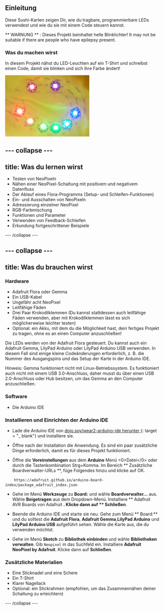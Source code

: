 ## Einleitung

Diese Sushi-Karten zeigen Dir, wie du tragbare, programmierbare LEDs verwendest und wie du sie mit einem Code steuern kannst.

** WARNUNG ** : Dieses Projekt beinhaltet helle Blinklichter! It may not be suitable if there are people who have epilepsy present.

### Was du machen wirst

In diesem Projekt nähst du LED-Leuchten auf ein T-Shirt und schreibst einen Code, damit sie blinken und sich ihre Farbe ändert!

![Ein buntes Smiley-Gesicht aus LEDs, die auf ein T-Shirt genäht sind](images/rainbowSmile.png)

--- collapse ---
---
title: Was du lernen wirst
---

+ Testen von NeoPixeln
+ Nähen einer NeoPixel-Schaltung mit positivem und negativem Datenfluss
+ Der Ablauf eines Flora-Programms (Setup- und Schleifen-Funktionen)
+ Ein- und Ausschalten von NeoPixeln
+ Adressierung einzelner NeoPixel
+ RGB-Farbmischung
+ Funktionen und Parameter
+ Verwenden von Feedback-Schleifen
+ Erkundung fortgeschrittener Beispiele

--- /collapse ---

--- collapse ---
---
title: Was du brauchen wirst
---

### Hardware

+ Adafruit Flora oder Gemma
+ Ein USB-Kabel
+ Ungefähr acht NeoPixel
+ Leitfähige Fäden
+ Drei Paar Krokodilklemmen \(Du kannst stattdessen auch leitfähige Fäden verwenden, aber mit Krokodilklemmen lässt es sich möglicherweise leichter testen\)
+ Optional: ein Akku, mit dem du die Möglichkeit hast, dein fertiges Projekt zu tragen, ohne es an einen Computer anzuschließen!

Die LEDs werden von der Adafruit Flora gesteuert. Du kannst auch ein Adafruit Gemma, LilyPad Arduino oder LilyPad Arduino USB verwenden. In diesem Fall sind einige kleine Codeänderungen erforderlich, z. B. die Nummer des Ausgangspins und das Setup der Karte in der Arduino IDE.

Hinweis: Gemma funktioniert nicht mit Linux-Betriebssystem. Es funktioniert auch nicht mit einem USB 3.0-Anschluss, daher musst du über einen USB 2.0-Anschluss oder Hub besitzen, um das Gemma an den Computer anzuschließen.

### Software

+ Die Arduino IDE

### Installieren und Einrichten der Arduino IDE

+ Lade die Arduino IDE von [ dojo.soy/wear2-arduino-ide herunter ](http://dojo.soy/wear2-arduino-ide) {: target = "_ blank"} und installiere sie.

+ Öffne nach der Installation die Anwendung. Es sind ein paar zusätzliche Dinge erforderlich, damit es für dieses Projekt funktioniert.

+ Öffne die **Voreinstellungen** aus dem **Arduino** Menü <0>Datei</0> oder durch die Tastenkombination Strg+Komma. Im Bereich ** Zusätzliche Boardverwalter-URLs **, füge Folgendes hinzu und klicke auf OK.

```
    https://adafruit.github.io/arduino-board-index/package_adafruit_index.json
```

+ Gehe im Menü **Werkzeuge** zu **Board:** und wähle **Boardverwalter...** aus. Wähle **Beigetragen** aus dem Dropdown-Menü. Installiere ** Adafruit AVR Boards von Adafruit **. Klicke dann auf ** Schließen**.

+ Beende die Arduino IDE und starte sie neu. Gehe zum Menü ** Board:** und du solltest die **Adafruit Flora**, **Adafruit Gemma**,**LilyPad Arduino** und **LilyPad Arduino USB** aufgeführt sehen. Wähle die Karte aus, die du verwenden möchtst.

+ Gehe im Menü **Sketch** zu **Bibliothek einbinden** und wähle **Bibliotheken verwalten**. Gib `Neopixel` in das Suchfeld ein. Installiere **Adafruit NeoPixel by Adafruit**. Klicke dann auf **Schließen**.

### Zusätzliche Materialien

+ Eine Sticknadel und eine Schere
+ Ein T-Shirt
+ Klarer Nagellack
+ Optional: ein Stickrahmen (empfohlen, um das Zusammennähen deiner Schaltung zu erleichtern)

--- /collapse ---
